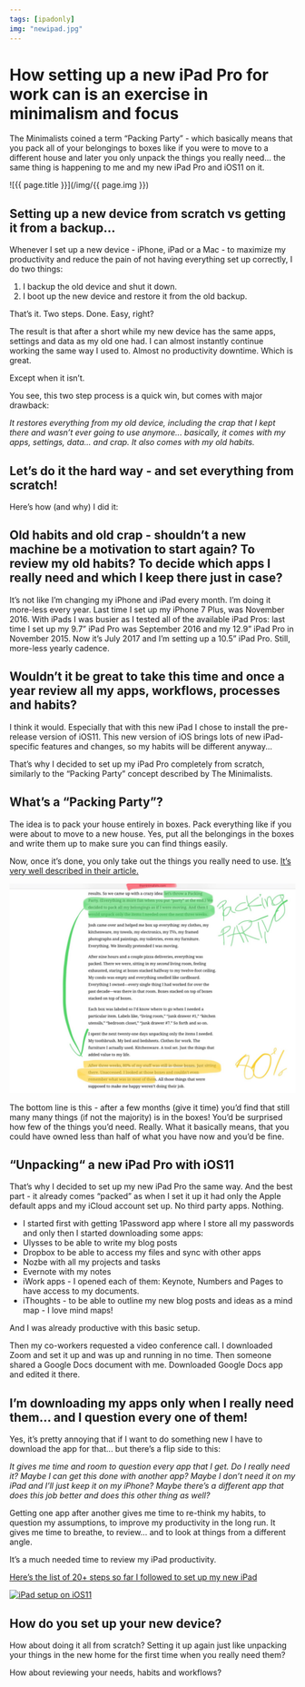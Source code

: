 ```yaml
---
tags: [ipadonly]
img: "newipad.jpg"
---
```


# How setting up a new iPad Pro for work can is an exercise in minimalism and focus

The Minimalists coined a term “Packing Party” - which basically means that you pack all of your belongings to boxes like if you were to move to a different house and later you only unpack the things you really need... the same thing is happening to me and my new iPad Pro and iOS11 on it.

<!--More-->

![{{ page.title }}](/img/{{ page.img }})

## Setting up a new device from scratch vs getting it from a backup...

Whenever I set up a new device - iPhone, iPad or a Mac - to maximize my productivity and reduce the pain of not having everything set up correctly, I do two things:

1. I backup the old device and shut it down.
2. I boot up the new device and restore it from the old backup.

That’s it. Two steps. Done. Easy, right?

The result is that after a short while my new device has the same apps, settings and data as my old one had. I can almost instantly continue working the same way I used to. Almost no productivity downtime. Which is great.

Except when it isn’t.

You see, this two step process is a quick win, but comes with major drawback:

*It restores everything from my old device, including the crap that I kept there and wasn’t ever going to use anymore... basically, it comes with my apps, settings, data... and crap. It also comes with my old habits.*

## Let’s do it the hard way - and set everything from scratch!

Here’s how (and why) I did it:

## Old habits and old crap - shouldn’t a new machine be a motivation to start again? To review my old habits? To decide which apps I really need and which I keep there just in case?

It’s not like I’m changing my iPhone and iPad every month. I’m doing it more-less every year. Last time I set up my iPhone 7 Plus, was November 2016. With iPads I was busier as I tested all of the available iPad Pros: last time I set up my 9.7” iPad Pro was September 2016 and my 12.9” iPad Pro in November 2015. Now it’s July 2017 and I’m setting up a 10.5” iPad Pro. Still, more-less yearly cadence.

## Wouldn’t it be great to take this time and once a year review all my apps, workflows, processes and habits?

I think it would. Especially that with this new iPad I chose to install the pre-release version of iOS11. This new version of iOS brings lots of new iPad-specific features and changes, so my habits will be different anyway...

That’s why I decided to set up my iPad Pro completely from scratch, similarly to the “Packing Party” concept described by The Minimalists.

## What’s a “Packing Party”?

The idea is to pack your house entirely in boxes. Pack everything like if you were about to move to a new house. Yes, put all the belongings in the boxes and write them up to make sure you can find things easily.

Now, once it’s done, you only take out the things you really need to use. [It’s very well described in their article.](http://www.theminimalists.com/packing/)

![How setting up a new iPad Pro for work can is an exercise in minimalism and focus 2](/img/newipad-2.jpg)

The bottom line is this - after a few months (give it time) you’d find that still many many things (if not the majority) is in the boxes! You’d be surprised how few of the things you’d need. Really. What it basically means, that you could have owned less than half of what you have now and you’d be fine.

## “Unpacking“ a new iPad Pro with iOS11

That’s why I decided to set up my new iPad Pro the same way. And the best part - it already comes “packed” as when I set it up it had only the Apple default apps and my iCloud account set up. No third party apps. Nothing.

* I started first with getting 1Password app where I store all my passwords and only then I started downloading some apps:
* Ulysses to be able to write my blog posts
* Dropbox to be able to access my files and sync with other apps
* Nozbe with all my projects and tasks
* Evernote with my notes
* iWork apps - I opened each of them: Keynote, Numbers and Pages to have access to my documents.
* iThoughts - to be able to outline my new blog posts and ideas as a mind map - I love mind maps!

And I was already productive with this basic setup.

Then my co-workers requested a video conference call. I downloaded Zoom and set it up and was up and running in no time. Then someone shared a Google Docs document with me. Downloaded Google Docs app and edited it there.

## I’m downloading my apps only when I really need them... and I question every one of them!

Yes, it’s pretty annoying that if I want to do something new I have to download the app for that... but there’s a flip side to this:

*It gives me time and room to question every app that I get. Do I really need it? Maybe I can get this done with another app? Maybe I don’t need it on my iPad and I’ll just keep it on my iPhone? Maybe there’s a different app that does this job better and does this other thing as well?*

Getting one app after another gives me time to re-think my habits, to question my assumptions, to improve my productivity in the long run. It gives me time to breathe, to review... and to look at things from a different angle.

It’s a much needed time to review my iPad productivity.

[Here’s the list of 20+ steps so far I followed to set up my new iPad](https://nozbe.how/NXo35)

<a href="https://nozbe.how/NXo35" title="iPad setup on iOS11"><img src="https://3rdparty.nozbe.com/nozbeHOW/thumb/NXo35?mode=light" alt="iPad setup on iOS11" style="display: block; max-width: 100%;" /></a>

## How do you set up your new device?

How about doing it all from scratch? Setting it up again just like unpacking your things in the new home for the first time when you really need them?

How about reviewing your needs, habits and workflows?


[d]: http://db.tt/kD7Liux
[t]: https://twitter.com/MSliwinski
[p]: /podcast
[n]: https://nozbe.com/?a=mike
[r]: https://michael.gratis/radex
[i]: https://michael.gratis/thepodcast
[o]: https://michael.gratis/ipadonly

[pm]: http://productivemag.com/
[mo]: https://nooffice.org/
[mu]: https://medium.com/@MSliwinski
[m]: https://nooffice.org/setting-up-a-new-ipad-pro-is-an-exercise-in-minimalism-and-focus-dda2738ad4dc